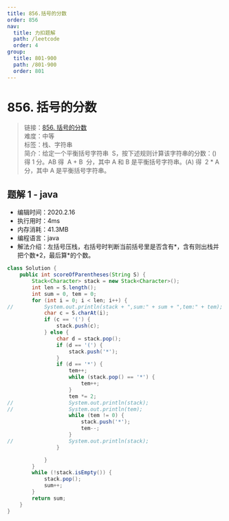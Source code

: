 ```yaml
---
title: 856.括号的分数
order: 856
nav:
  title: 力扣题解
  path: /leetcode
  order: 4
group:
  title: 801-900
  path: /801-900
  order: 801
---
```


# 856. 括号的分数

> 链接：[856. 括号的分数](https://leetcode-cn.com/problems/score-of-parentheses/)  
> 难度：中等  
> 标签：栈、字符串  
> 简介：给定一个平衡括号字符串  S，按下述规则计算该字符串的分数：() 得 1 分。AB 得  A + B  分，其中 A 和 B 是平衡括号字符串。(A) 得  2 \* A  分，其中 A 是平衡括号字符串。

## 题解 1 - java

- 编辑时间：2020.2.16
- 执行用时：4ms
- 内存消耗：41.3MB
- 编程语言：java
- 解法介绍：左括号压栈，右括号时判断当前括号里是否含有\*，含有则出栈并把个数\*2，最后算\*的个数。

```java
class Solution {
    public int scoreOfParentheses(String S) {
        Stack<Character> stack = new Stack<Character>();
		int len = S.length();
		int sum = 0, tem = 0;
		for (int i = 0; i < len; i++) {
//			System.out.println(stack + ",sum:" + sum + ",tem:" + tem);
			char c = S.charAt(i);
			if (c == '(') {
				stack.push(c);
			} else {
				char d = stack.pop();
				if (d == '(') {
					stack.push('*');
				}
				if (d == '*') {
					tem++;
					while (stack.pop() == '*') {
						tem++;
					}
					tem *= 2;
//					System.out.println(stack);
//					System.out.println(tem);
					while (tem != 0) {
						stack.push('*');
						tem--;
					}
//					System.out.println(stack);
				}

			}
		}
		while (!stack.isEmpty()) {
			stack.pop();
			sum++;
		}
		return sum;
    }
}
```
